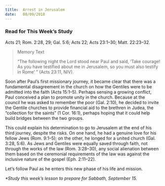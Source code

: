 ```yaml
---
title:  Arrest in Jerusalem
date:   08/09/2018
---
```


### Read for This Week’s Study
Acts 21; Rom. 2:28, 29; Gal. 5:6; Acts 22; Acts 23:1–30; Matt. 22:23–32.

> <p>Memory Text</p>
> “The following night the Lord stood near Paul and said, ‘Take courage! As you have testified about me in Jerusalem, so you must also testify in Rome’ ” (Acts 23:11, NIV).

Soon after Paul’s first missionary journey, it became clear that there was a fundamental disagreement in the church on how the Gentiles were to be admitted into the faith (Acts 15:1–5). Perhaps sensing a growing conflict, Paul conceived a plan to promote unity in the church. Because at the council he was asked to remember the poor (Gal. 2:10), he decided to invite the Gentile churches to provide financial aid to the brethren in Judea, the “collection for the saints” (1 Cor. 16:1), perhaps hoping that it could help build bridges between the two groups.  

This could explain his determination to go to Jerusalem at the end of his third journey, despite the risks. On one hand, he had a genuine love for his fellow Jews (Rom. 9:1–5); on the other, he longed for a united church (Gal. 3:28, 5:6). As Jews and Gentiles were equally saved through faith, not through the works of the law (Rom. 3:28–30), any social alienation between them based on the ceremonial requirements of the law was against the inclusive nature of the gospel (Eph. 2:11–22). 

Let’s follow Paul as he enters this new phase of his life and mission.

_*Study this week’s lesson to prepare for Sabbath, September 15._
